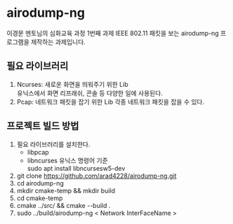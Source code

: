 # airodump-ng
이경문 멘토님의 심화교육 과정 1번째 과제 IEEE 802.11 패킷을 보는 airodump-ng 프로그램을 제작하는 과제입니다.

## 필요 라이브러리
1. Ncurses: 새로운 화면을 띄워주기 위한 Lib  
유닉스에서 화면 리프래쉬, 콘솔 등 다양한 일에 사용된다.
2. Pcap: 네트워크 패킷을 잡기 위한 Lib
각종 네트워크 패킷을 잡을 수 있다.

## 프로젝트 빌드 방법
1. 필요 라이브러리를 설치한다.
    - libpcap
    - libncurses
    유닉스 명령어 기준  
        sudo apt install libncursesw5-dev  
2. git clone https://github.com/arad4228/airodump-ng.git
3. cd airodump-ng
4. mkdir cmake-temp && mkdir build
5. cd cmake-temp
6. cmake ../src/ && cmake --build .
7. sudo ../build/airodump-ng < Network InterFaceName >
